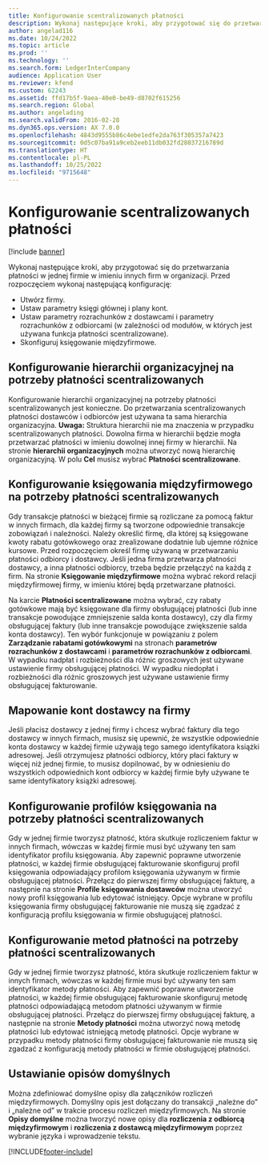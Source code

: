 ```yaml
---
title: Konfigurowanie scentralizowanych płatności
description: Wykonaj następujące kroki, aby przygotować się do przetwarzania płatności w jednej firmie w imieniu innych firm w organizacji.
author: angelad116
ms.date: 10/24/2022
ms.topic: article
ms.prod: ''
ms.technology: ''
ms.search.form: LedgerInterCompany
audience: Application User
ms.reviewer: kfend
ms.custom: 62243
ms.assetid: ffd17b5f-9aea-40e0-be49-d8702f615256
ms.search.region: Global
ms.author: angelading
ms.search.validFrom: 2016-02-28
ms.dyn365.ops.version: AX 7.0.0
ms.openlocfilehash: 4843d9555b86c4ebe1edfe2da763f305357a7423
ms.sourcegitcommit: 0d5c07ba91a9ceb2eeb11db032fd28037216789d
ms.translationtype: HT
ms.contentlocale: pl-PL
ms.lasthandoff: 10/25/2022
ms.locfileid: "9715648"
---
```

# <a name="set-up-centralized-payments"></a>Konfigurowanie scentralizowanych płatności

[!include [banner](../includes/banner.md)]

Wykonaj następujące kroki, aby przygotować się do przetwarzania płatności w jednej firmie w imieniu innych firm w organizacji. Przed rozpoczęciem wykonaj następującą konfigurację:

-   Utwórz firmy.
-   Ustaw parametry księgi głównej i plany kont.
-   Ustaw parametry rozrachunków z dostawcami i parametry rozrachunków z odbiorcami (w zależności od modułów, w których jest używana funkcja płatności scentralizowane).
-   Skonfiguruj księgowanie międzyfirmowe.

## <a name="set-up-an-organizational-hierarchy-for-centralized-payments"></a>Konfigurowanie hierarchii organizacyjnej na potrzeby płatności scentralizowanych
Konfigurowanie hierarchii organizacyjnej na potrzeby płatności scentralizowanych jest konieczne. Do przetwarzania scentralizowanych płatności dostawców i odbiorców jest używana ta sama hierarchia organizacyjna. **Uwaga:** Struktura hierarchii nie ma znaczenia w przypadku scentralizowanych płatności. Dowolna firma w hierarchii będzie mogła przetwarzać płatności w imieniu dowolnej innej firmy w hierarchii. Na stronie **hierarchii organizacyjnych** można utworzyć nową hierarchię organizacyjną. W polu **Cel** musisz wybrać **Płatności scentralizowane**. 

## <a name="set-up-an-intercompany-account-for-centralized-payments"></a>Konfigurowanie księgowania międzyfirmowego na potrzeby płatności scentralizowanych
Gdy transakcje płatności w bieżącej firmie są rozliczane za pomocą faktur w innych firmach, dla każdej firmy są tworzone odpowiednie transakcje zobowiązań i należności. Należy określić firmę, dla której są księgowane kwoty rabatu gotówkowego oraz zrealizowane dodatnie lub ujemne różnice kursowe. Przed rozpoczęciem określ firmę używaną w przetwarzaniu płatności odbiorcy i dostawcy. Jeśli jedna firma przetwarza płatności dostawcy, a inna płatności odbiorcy, trzeba będzie przełączyć na każdą z firm. Na stronie **Księgowanie międzyfirmowe** można wybrać rekord relacji międzyfirmowej firmy, w imieniu której będą przetwarzane płatności. 

Na karcie **Płatności scentralizowane** można wybrać, czy rabaty gotówkowe mają być księgowane dla firmy obsługującej płatności (lub inne transakcje powodujące zmniejszenie salda konta dostawcy), czy dla firmy obsługującej faktury (lub inne transakcje powodujące zwiększenie salda konta dostawcy). Ten wybór funkcjonuje w powiązaniu z polem **Zarządzanie rabatami gotówkowymi** na stronach **parametrów rozrachunków z dostawcami** i **parametrów rozrachunków z odbiorcami**. W wypadku nadpłat i rozbieżności dla różnic groszowych jest używane ustawienie firmy obsługującej płatności. W wypadku niedopłat i rozbieżności dla różnic groszowych jest używane ustawienie firmy obsługującej fakturowanie.

## <a name="map-vendor-accounts-across-legal-entities"></a>Mapowanie kont dostawcy na firmy
Jeśli płacisz dostawcy z jednej firmy i chcesz wybrać faktury dla tego dostawcy w innych firmach, musisz się upewnić, że wszystkie odpowiednie konta dostawcy w każdej firmie używają tego samego identyfikatora książki adresowej. Jeśli otrzymujesz płatności odbiorcy, który płaci faktury w więcej niż jednej firmie, to musisz dopilnować, by w odniesieniu do wszystkich odpowiednich kont odbiorcy w każdej firmie były używane te same identyfikatory książki adresowej.

## <a name="set-up-posting-profiles-for-centralized-payments"></a>Konfigurowanie profilów księgowania na potrzeby płatności scentralizowanych
Gdy w jednej firmie tworzysz płatność, która skutkuje rozliczeniem faktur w innych firmach, wówczas w każdej firmie musi być używany ten sam identyfikator profilu księgowania. Aby zapewnić poprawne utworzenie płatności, w każdej firmie obsługującej fakturowanie skonfiguruj profil księgowania odpowiadający profilom księgowania używanym w firmie obsługującej płatności. Przełącz do pierwszej firmy obsługującej fakturę, a następnie na stronie **Profile księgowania dostawców** można utworzyć nowy profil księgowania lub edytować istniejący. Opcje wybrane w profilu księgowania firmy obsługującej fakturowanie nie muszą się zgadzać z konfiguracją profilu księgowania w firmie obsługującej płatności.

## <a name="set-up-methods-of-payment-for-centralized-payments"></a>Konfigurowanie metod płatności na potrzeby płatności scentralizowanych
Gdy w jednej firmie tworzysz płatność, która skutkuje rozliczeniem faktur w innych firmach, wówczas w każdej firmie musi być używany ten sam identyfikator metody płatności. Aby zapewnić poprawne utworzenie płatności, w każdej firmie obsługującej fakturowanie skonfiguruj metodę płatności odpowiadającą metodom płatności używanym w firmie obsługującej płatności. Przełącz do pierwszej firmy obsługującej fakturę, a następnie na stronie **Metody płatności** można utworzyć nową metodę płatności lub edytować istniejącą metodę płatności. Opcje wybrane w przypadku metody płatności firmy obsługującej fakturowanie nie muszą się zgadzać z konfiguracją metody płatności w firmie obsługującej płatności.

## <a name="set-up-default-descriptions"></a>Ustawianie opisów domyślnych
Można zdefiniować domyślne opisy dla załączników rozliczeń międzyfirmowych. Domyślny opis jest dołączany do transakcji „należne do” i „należne od” w trakcie procesu rozliczeń międzyfirmowych. Na stronie **Opisy domyślne** można tworzyć nowe opisy dla **rozliczenia z odbiorcą międzyfirmowym** i **rozliczenia z dostawcą międzyfirmowym** poprzez wybranie języka i wprowadzenie tekstu.





[!INCLUDE[footer-include](../../includes/footer-banner.md)]
